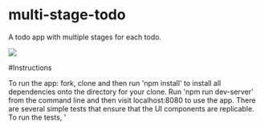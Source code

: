 # multi-stage-todo

A todo app with multiple stages for each todo.

![](https://cl.ly/23371D253L2G/Screen%20Recording%202018-05-07%20at%2009.21%20AM.gif)

#Instructions

To run the app: fork, clone and then run 'npm install' to install all dependencies onto the directory for your clone.
Run 'npm run dev-server' from the command line and then visit localhost:8080 to use the app.
There are several simple tests that ensure that the UI components are replicable. To run the tests, '
